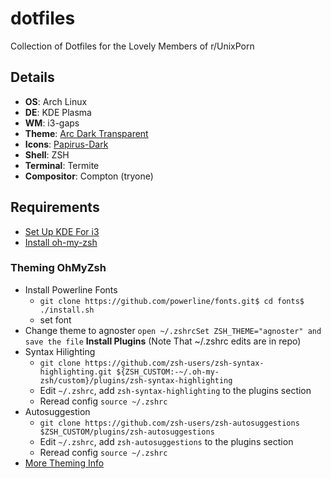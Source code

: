 # dotfiles
Collection of Dotfiles for the Lovely Members of r/UnixPorn

## Details ##
- **OS**: Arch Linux
- **DE**: KDE Plasma
- **WM**: i3-gaps
- **Theme**: [Arc Dark Transparent](https://store.kde.org/p/1243914/)
- **Icons**: [Papirus-Dark](https://www.archlinux.org/packages/community/any/papirus-icon-theme/)
- **Shell**: ZSH
- **Terminal**: Termite
- **Compositor**: Compton (tryone)

## Requirements ##
- [Set Up KDE For i3](https://medium.com/@vishnu_mad/using-i3-window-manager-with-kde-plasma-c2ac70594d8)
- [Install oh-my-zsh](https://aur.archlinux.org/packages/oh-my-zsh-git/)

### Theming OhMyZsh ###
- Install Powerline Fonts
  - `git clone https://github.com/powerline/fonts.git$ cd fonts$ ./install.sh`
  - set font
- Change theme to agnoster `open ~/.zshrcSet ZSH_THEME="agnoster" and save the file`
**Install Plugins** (Note That ~/.zshrc edits are in repo)
- Syntax Hilighting
  - `git clone https://github.com/zsh-users/zsh-syntax-highlighting.git ${ZSH_CUSTOM:-~/.oh-my-zsh/custom}/plugins/zsh-syntax-highlighting`
  - Edit `~/.zshrc`, add `zsh-syntax-highlighting` to the plugins section
  - Reread config `source ~/.zshrc`
- Autosuggestion
  - `git clone https://github.com/zsh-users/zsh-autosuggestions $ZSH_CUSTOM/plugins/zsh-autosuggestions`
  - Edit `~/.zshrc`, add `zsh-autosuggestions` to the plugins section
  - Reread config `source ~/.zshrc`
- [More Theming Info](https://www.freecodecamp.org/news/jazz-up-your-zsh-terminal-in-seven-steps-a-visual-guide-e81a8fd59a38/)
